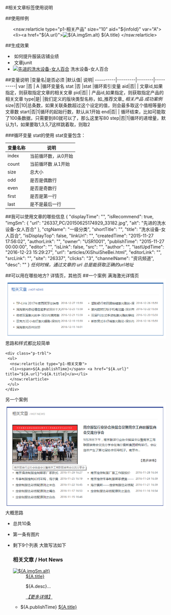 #相关文章标签使用说明

##使用样例
    <ul>
        <nsw:relarticle type="p1-相关产品" size="10" aid="${infoId}"   var="A">
            <li><a href="${A.url}"><img src="${A.imgSm.url}" alt="${A.imgSm.alt}" /></a> ${A.title}</li>
        </nsw:relarticle>
    </ul>

##生成效果
    <ul>
        <li><a href="articles/RuHeTiShengFu.html"><img alt="" src="26337_PC/20150625174929_33182.jpg" /></a> 如何提升服装店铺业绩</li>
        <li><a href="articles/NvRenBaiHeGong.html"><img alt="" src="26337_PC/20150625174929_33182.jpg" /></a> 文章junit</li>
        <li><a href="articles/XiShuiSheBei.html"><img alt="先进的洗水设备-女人百合" src="26337_PC/20150625174929_33182.jpg" /></a> 洗水设备-女人百合</li>
    </ul>

##变量说明
|变量名|是否必须 |默认值| 说明|
----------|---------|--------|----------|
var       |否    |  A |循环变量名
stat    |否  |stat   |循环索引变量
aid|否| | 文章id,如果指定，则获取指定文章的相关文章
pid|否| | 产品id,如果指定，则获取指定产品的相关文章
type|是| |我们定义的版块类型名称，如_推荐文章_ _相关产品_ _成功案例_
size|否|10|总条数，如果关联条数超过这个设定的值，则会最多取这个值相等量的文章数
start|否|1|循环的起始行数，默认从1开始
end|否| | 循环结束，比如可能取了100条数据，只需要到80就可以了，那么这里写80
step|否|1|循环的递增量，默认为1，如果要取1,3,5,7这样跳着取，则取2

###循环变量 stat的使用
stat变量包含：

| 变量名称|说明|
|------------|------|
index        |当前循环数，从0开始
count        | 当前循环数 从1开始
size          |总大小
odd          | 是否是偶数行
even        |  是否是奇数行   
first           | 是否是第一行
last           |  是不是最后一行

##我可以使用文章的哪些信息
    {
        "displayTime": "",
        "isRecommend": true,
        "imgSm": {
            "url": "26337_PC/20150625174929_33182.jpg",
            "alt": "先进的洗水设备-女人百合"
        },
        "ctgName": "一级分类",
        "shortTitle": "",
        "title": "洗水设备-女人百合",
        "isDisplayTop": false,
        "linkUrl": "",
        "createdTime": "2015-11-27 17:56:02",
        "authorLink": "",
        "owner": "USR1001",
        "publishTime": "2015-11-27 00:00:00",
        "editor": "",
        "isLink": false,
        "src": "",
        "author": "",
        "lastUpdTime": "2016-12-23 15:29:27",
        "url": "articles/XiShuiSheBei.html",
        "editorLink": "",
        "srcLink": "",
        "site": "26337",
        "clicks": "3",
        "channelName": "资讯频道",
        "desc": ""
    }
_任何时候，通过文章的 url 总是能获取正确的url地址_

##可以用在哪些地方?
详情页，其他页
##一个案例
满海激光详情页
![](imgs/2016-12-28_175052.png)
思路和样式都比较简单

    <div class="p-trbl"> 
     <ul>
      <nsw:relarticle type="p1-相关文章">
      <li><span>${A.publishTime}</span> <a href="${A.url}" title="${A.url}">${A.title}</a></li> 
      </nsw:relarticle> 
     </ul> 
    </div>

另一个案例
![](imgs/2016-12-28_192259.png)
大概思路
+ 总共10条
+ 第一条有图片
+ 剩下9个列表 
大致写法如下

    <div class="t2-pr-ingo"> 
        <h3>相关文章<span> / Hot News </span></h3> 
        <div class="p-trbl"> 
            <dl> 
                <nsw:relarticle type="p1-相关文章" size="10" end="2">
                <dt> 
                    <a href="${A.url}" title="${A.title}"><img src="${A.imgSm.url}" alt="${A.imgSm.alt}" title="${A.imgSm.alt}"></a> 
                </dt> 
                <dd> 
                    <a href="${A.url}" title="${A.title}"> <span title="${A.title}">${A.title}</span> </a> 
                     <p class="editor-reset">${A.desc}...</p> 
                    <em><a href="${A.url}" title="${A.title}">【更多详情】</a></em> 
                </dd>
                </nsw:relarticle> 
            </dl> 
            <ul>
            <nsw:relarticle type="p1-相关文章" size="10" start="2">
                <li><span>${A.publishTime}</span> <a href="${A.url}" title="${A.title}">${A.title}</a></li> 
            </nsw:relarticle>
            </ul> 
        </div> 
    </div>

